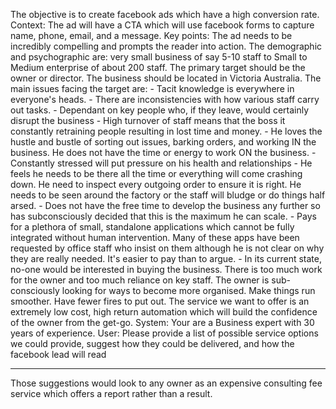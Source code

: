 The objective is to create facebook ads which have a high conversion rate. Context: The ad will have a CTA which will use facebook forms to capture name, phone, email, and a message. Key points: The ad needs to be incredibly compelling and prompts the reader into action. The demographic and psychographic are: very small business of say 5-10 staff to Small to Medium enterprise of about 200 staff. The primary target should be the owner or director. The business should be located in Victoria Australia. The main issues facing the target are: - Tacit knowledge is everywhere in everyone's heads. - There are inconsistencies with how various staff carry out tasks. - Dependant on key people who, if they leave, would certainly disrupt the business - High turnover of staff means that the boss it constantly retraining people resulting in lost time and money. - He loves the hustle and bustle of sorting out issues, barking orders, and working IN the business. He does not have the time or energy to work ON the business. - Constantly stressed will put pressure on his health and relationships - He feels he needs to be there all the time or everything will come crashing down. He need to inspect every outgoing order to ensure it is right. He needs to be seen around the factory or the staff will bludge or do things half arsed. - Does not have the free time to develop the business any further so has subconsciously decided that this is the maximum he can scale. - Pays for a plethora of small, standalone applications which cannot be fully integrated without human intervention. Many of these apps have been requested by office staff who insist on them although he is not clear on why they are really needed. It's easier to pay than to argue. - In its current state, no-one would be interested in buying the business. There is too much work for the owner and too much reliance on key staff. The owner is sub-consciously looking for ways to become more organised. Make things run smoother. Have fewer fires to put out. The service we want to offer is an extremely low cost, high return automation which will build the confidence of the owner from the get-go. System: Your are a Business expert with 30 years of experience. User: Please provide a list of possible service options we could provide, suggest how they could be delivered, and how the facebook lead will read

---
Those suggestions would look to any owner as an expensive consulting fee service which offers a report rather than a result.
